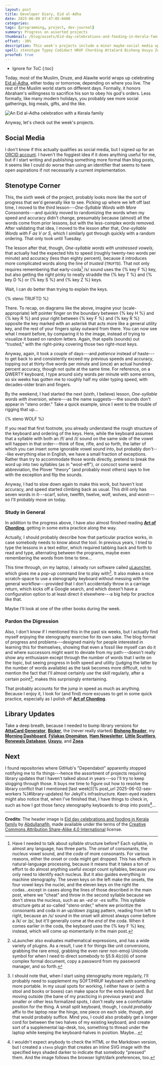```yaml
---
layout: post
title: Developer Diary, Eid al-Adha
date: 2025-06-09 07:47:05-0400
categories:
tags: [programming, project, dev-journal]
summary: Progress on assorted projects
thumbnail: /blog/assets/Eid-day-celebrations-and-fooding-in-Kerala-family.png
offset: -30%
description: This week's projects include a minor maybe-social media update, stenotype corner, and a bunch of library updates.
spell: stenotype Typey Codidact HRUF Chording AttaCard Bisheng Uxuyu Zoea Druze Alawite ORCID TRUFTD uLauncher Fýlakas Onomáton Scuttlers fooding Abdullanafih
proofed: true
---
```


* Ignore for ToC
{:toc}

Today, most of the Muslim, Druze, and Alawite world wraps up celebrating [Eid al-Adha](https://en.wikipedia.org/wiki/Eid_al-Adha), either today or tomorrow, depending on where you live.  The rest of the Muslim world starts on different days.  Formally, it honors Abraham's willingness to sacrifice his son to obey his god's orders.  Less formally, like many modern holidays, you probably see more social gatherings, big meals, gifts, and the like.

![An Eid al-Adha celebration with a Kerala family](/blog/assets/Eid-day-celebrations-and-fooding-in-Kerala-family.png "I can't think of anything weirder to arise in my lifetime than the sudden concerns that somebody will invite you to celebrate a holiday from their culture instead of yours...")

Anyway, let's check out the week's projects.

## Social Media

I don't know if this actually qualifies as social media, but I signed up for an [ORCID account](https://orcid.org/my-orcid?orcid=0009-0003-1887-4873).  I haven't the foggiest idea if it does anything useful for me, but if I start writing and publishing something more formal than blog posts, it seems like I could do worse than using an identifier that seems to have open aspirations if not necessarily a current implementation.

## Stenotype Corner

This, the sixth week of the project, probably looks more like the sort of progress that we'd generally like to see.  Picking up where we left off last time, I moved to the third lesson---*One-Syllable Words with More Consonants*---and quickly moved to randomizing the words when my speed and accuracy didn't change, presumably because (almost) all the words come from prior lessons, but with the less-complex words removed.  After validating that idea, I moved to the lesson after that, *One-syllable Words with F as V or S*, which I similarly got through quickly with a random ordering.  That only took until Tuesday.

The lesson after that, though, *One-syllable words with unstressed vowels*, that actually had the expected hits to speed (roughly twenty-two words per minute) and accuracy (less than eighty percent), because it introduces more complicated words along the line of *trusted* (`TRUFTD`).  That not only requires remembering that early-coda[^1] /s/ sound uses the {% key F %} key, but also getting the right pinky to neatly straddle the {% key T %} and {% key D %} or {% key S %} and {% key Z %} keys.

[^1]:  Have I needed to talk about syllable structure before?  Each syllable, in almost any language, has three parts.  The *onset* of consonants, the *nucleus* vowel sound, and the *coda* of more consonants.  For various reasons, either the onset or coda might get dropped.  This has effects in natural-language processing, because it means that it takes a ton of effort to do almost anything useful *except* count syllables, because you only need to identify each nucleus.  But it also guides everything in machine stenography.  The seven keys on the left make the onsets, the four vowel keys the nuclei, and the eleven keys on the right the codas...except in cases along the lines of those described in the main post, where we "cheat" and throw in the second syllable because we don't stress the nucleus, such as an *-ed* or *-es* suffix.  This syllable structure gets at so-called "steno order," where we prioritize the consonants and coda in an up/down zigzag pattern, reading from left to right, because an /s/ sound in the onset will almost always come before a /k/ or /p/, but it'll generally come at the *end* of the coda.  When it comes earlier in the coda, the keyboard uses the {% key F %} key, instead, which will come up momentarily in the main post.

Wait, I can do better than trying to explain the keys.

{% steno TRUFTD %}

There.  To recap, on diagrams like the above, imagine your (scale-appropriate) left pointer finger on the boundary between {% key H %} and {% key R %} and your right between {% key F %} and {% key R %} opposite the key marked with an asterisk that acts more like a general utility key, and the rest of your fingers splay outward from there.  You can now see what I meant before, by comparing it to the image, instead of trying to visualize it based on random letters.  Again, that spells (sounds) out "trusted," with the right-pinky covering those two right-most keys.

Anyway, again, it took a couple of days---and *patience* instead of haste---to get back to and consistently exceed my previous speeds and accuracy, topping out at thirty-five words per minute and (once) an actual hundred-percent accuracy, though not quite at the same time.  For reference, on a QWERTY keyboard, I type around sixty words per minute with some errors, so six weeks has gotten me to roughly half my older typing speed, with decades-older brain and fingers.

By the weekend, I had started the next (sixth, I believe) lesson, *One-syllable words with inversion*, where---as the name suggests---the sounds don't appear in "steno order."  Take a quick example, since I went to the trouble of rigging that up...

{% steno WOLF %}

If you read that first footnote, you already understand the rough structure of the keyboard and ordering of the keys.  Here, while the keyboard assumes that a syllable with both an /f/ and /l/ sound on the same side of the vowel will happen in that order---think of flow, rifle, and so forth, the latter of which you can insert some ignorable vowel sound into, but probably don't---like everything else in English, we have a small fraction of exceptions.  Rather than try to accommodate those words directly, pretend to break the word up into two syllables (as in "wool-eff"), or concoct some weird abbreviation, the Plover "theory" (and probably most others) says to live with the exception and flip the sounds.

Anyway, I had to slow down again to make this work, but haven't lost accuracy, and speed started climbing back as usual.  This drill only has seven words in it---scarf, solve, twelfth, twelve, wolf, wolves, and worst---so I'll probably move on today.

### Study in General

In addition to the progress above, I have also almost finished reading [**Art of Chording**](https://www.artofchording.com/), getting in some extra practice along the way.

Actually, I should probably describe how that particular practice works, in case somebody needs to know about the tool.  In previous years, I tried to type the lessons in a text editor, which required tabbing back and forth to read and type, alternating between the programs, maybe even remembering the words from time to time...

This time through, on my laptop, I already run software called [uLauncher](https://ulauncher.io/), which gives me a pop-up command line to play with[^2].  It also makes a nice scratch-space to use a stenography keyboard without messing with the general workflow---provided that I don't accidentally throw in a carriage return, which kicks off a Google search, and which doesn't have a configuration option to at least direct it elsewhere---a big help for practice like that.

[^2]:  uLauncher also evaluates mathematical expressions, and has a wide variety of plugins.  As a result, I use it for things like unit conversions, grabbing the rare emoji, grabbing the even rarer non-emoji Unicode symbol for when I need to direct somebody to §5.9.4(c)(ii) of some complex formal document, copy a password from my password manager, and so forth.

Maybe I'll look at one of the other books during the week.

### Pardon the Digression

Also, I don't know if I mentioned this in the past six weeks, but I actually find myself enjoying the stenography exercise for its own sake.  The blog format of progress and problems---designed mainly for people interested in learning this for themselves, showing that even a fossil like myself can do it and where successors might want to deviate from my path---doesn't really show any enthusiasm except through the number of words that I write on the topic, but seeing progress in both speed and utility (judging the latter by the number of words available) as the task becomes more difficult, not to mention the fact that I'll almost certainly *use* the skill regularly, after a certain point[^3], makes this surprisingly entertaining.

[^3]:  I should note that, when I start using stenography more regularly, I'll probably need to supplement my SOFT/HRUF keyboard with something more portable.  In my usual spots for working, I either have or (with a stool and books or boxes) can make space for the extra keyboard.  But moving outside (the bane of my practicing in previous years) and smaller or other less formalized spots, I don't really see a comfortable position for the thing.  A small split keyboard, though, I could *probably* affix to the laptop near the hinge, one piece on each side, though, and that would probably suffice.  Mind you, I could also probably get a longer cord for between the two halves of my existing keyboard, and create sort of a supplemental lap-desk, too, something to thread under the laptop while keeping the keyboard-halves in position.  Maybe...

That probably accounts for the jump in speed as much as anything.  Because I enjoy it, I look for (and find) more excuses to get in some quick practice, especially as I polish off [**Art of Chording**](https://www.artofchording.com/).

## Library Updates

Take a deep breath, because I needed to bump library versions for [**AttaCard Generator**](https://github.com/jcolag/AttaCard-Generator), [**Bicker**](https://github.com/jcolag/Bicker), the (never really started) [**Bisheng Reader**](https://github.com/jcolag/bisheng), my [**Morning Dashboard**](https://github.com/jcolag/dash), [**Fýlakas Onomáton**](https://github.com/jcolag/fylakas-onomaton), [**Ham Newsletter**](https://github.com/jcolag/ham-newsletter), [**Little Scuttlers**](https://github.com/jcolag/LittleScuttlers), [**Renewals Database**](https://github.com/jcolag/RenewDB), [**Uxuyu**](https://github.com/jcolag/Uxuyu), and [**Zoea**](https://github.com/jcolag/zoea).

## Next

I found repositories where GitHub's "Dependabot" apparently stopped notifying me to fix things---hence the assortment of projects requiring library updates that I haven't talked about in years---so I'll try to keep slogging through those.  It buys me time to figure out how to resolve the library conflict that I mentioned [last week]({% post_url 2025-06-02-sex-workers %}#library-updates) for Jekyll's infrastructure.  Keen-eyed readers might also notice that, when I've finished that, I have things to check in, such as how I got those fancy stenography keyboards to drop into posts[^4]...

[^4]:  I wouldn't expect anybody to check the HTML or the Markdown version, but I created a `steno` plugin that creates an inline SVG image with the specified keys shaded darker to indicate that somebody "pressed" them.  And the image follows the browser light/dark preferences, too.

* * *

**Credits**:  The header image is [Eid day celebrations and fooding in Kerala family](https://commons.wikimedia.org/wiki/File:EID_DAY_CELEBRATIONS_AND_FOODING_IN_KERALA_FAMILY.jpg) by [Abdullanafih](https://commons.wikimedia.org/wiki/User:Abdullanafih), made available under the terms of the [Creative Commons Attribution Share-Alike 4.0 International](https://creativecommons.org/licenses/by-sa/4.0/deed.en) license.
